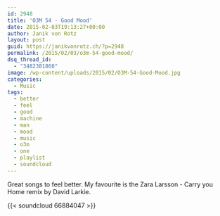 ```yaml
---
id: 2948
title: 'O3M 54 - Good Mood'
date: 2015-02-03T19:13:27+00:00
author: Janik von Rotz
layout: post
guid: https://janikvonrotz.ch/?p=2948
permalink: /2015/02/03/o3m-54-good-mood/
dsq_thread_id:
  - "3482381860"
image: /wp-content/uploads/2015/02/O3M-54-Good-Mood.jpg
categories:
  - Music
tags:
  - better
  - feel
  - good
  - machine
  - man
  - mood
  - music
  - o3m
  - one
  - playlist
  - soundcloud
---
```

Great songs to feel better. My favourite is the Zara Larsson - Carry you Home remix by David Larkie.

{{< soundcloud 66884047 >}}